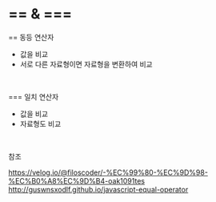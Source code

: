 # == & ===

==  동등 연산자

- 값을 비교
- 서로 다른 자료형이면 자료형을 변환하여 비교

<br>

=== 일치 연산자

- 값을 비교
- 자료형도 비교

<br>

참조

https://velog.io/@filoscoder/-%EC%99%80-%EC%9D%98-%EC%B0%A8%EC%9D%B4-oak1091tes
http://guswnsxodlf.github.io/javascript-equal-operator

